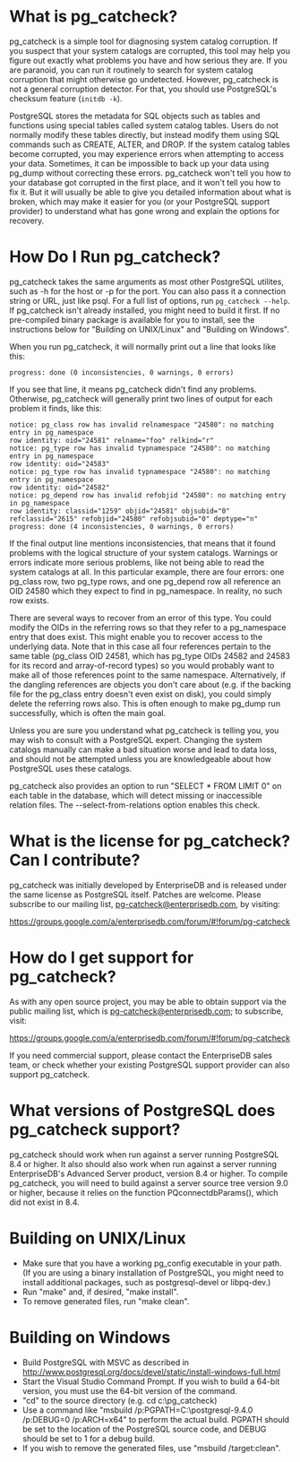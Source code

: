 What is pg_catcheck?
====================

pg_catcheck is a simple tool for diagnosing system catalog corruption.
If you suspect that your system catalogs are corrupted, this tool may
help you figure out exactly what problems you have and how serious they
are.  If you are paranoid, you can run it routinely to search for system
catalog corruption that might otherwise go undetected.  However, pg_catcheck
is not a general corruption detector.  For that, you should use PostgreSQL's
checksum feature (`initdb -k`).

PostgreSQL stores the metadata for SQL objects such as tables and functions
using special tables called system catalog tables.  Users do not normally
modify these tables directly, but instead modify them using SQL commands
such as CREATE, ALTER, and DROP.  If the system catalog tables become
corrupted, you may experience errors when attempting to access your data.
Sometimes, it can be impossible to back up your data using pg_dump without
correcting these errors.  pg_catcheck won't tell you how to your database
got corrupted in the first place, and it won't tell you how to fix it.
But it will usually be able to give you detailed information about what
is broken, which may make it easier for you (or your PostgreSQL support
provider) to understand what has gone wrong and explain the options for
recovery.

How Do I Run pg_catcheck?
=========================

pg_catcheck takes the same arguments as most other PostgreSQL utilites,
such as -h for the host or -p for the port.  You can also pass it a
connection string or URL, just like psql.  For a full list of options,
run `pg_catcheck --help`.  If pg_catcheck isn't already installed, you might
need to build it first.  If no pre-compiled binary package is available for
you to install, see the instructions below for "Building on UNIX/Linux" and
"Building on Windows".

When you run pg_catcheck, it will normally print out a line that looks like
this:

	progress: done (0 inconsistencies, 0 warnings, 0 errors)

If you see that line, it means pg_catcheck didn't find any problems.
Otherwise, pg_catcheck will generally print two lines of output for each
problem it finds, like this:

	notice: pg_class row has invalid relnamespace "24580": no matching entry in pg_namespace
	row identity: oid="24581" relname="foo" relkind="r"
	notice: pg_type row has invalid typnamespace "24580": no matching entry in pg_namespace
	row identity: oid="24583"
	notice: pg_type row has invalid typnamespace "24580": no matching entry in pg_namespace
	row identity: oid="24582"
	notice: pg_depend row has invalid refobjid "24580": no matching entry in pg_namespace
	row identity: classid="1259" objid="24581" objsubid="0" refclassid="2615" refobjid="24580" refobjsubid="0" deptype="n"
	progress: done (4 inconsistencies, 0 warnings, 0 errors)

If the final output line mentions inconsistencies, that means that it found
problems with the logical structure of your system catalogs.  Warnings or
errors indicate more serious problems, like not being able to read the system
catalogs at all.  In this particular example, there are four errors: one
pg_class row, two pg_type rows, and one pg_depend row all reference an OID
24580 which they expect to find in pg_namespace.  In reality, no such row
exists.

There are several ways to recover from an error of this type.  You could
modify the OIDs in the referring rows so that they refer to a pg_namespace
entry that does exist.  This might enable you to recover access to the
underlying data.  Note that in this case all four references pertain to the
same table (pg_class OID 24581, which has pg_type OIDs 24582 and 24583 for
its record and array-of-record types) so you would probably want to make
all of those references point to the same namespace.  Alternatively, if the
dangling references are objects you don't care about (e.g. if the backing
file for the pg_class entry doesn't even exist on disk), you could simply
delete the referring rows also.  This is often enough to make pg_dump run
successfully, which is often the main goal.

Unless you are sure you understand what pg_catcheck is telling you, you
may wish to consult with a PostgreSQL expert.  Changing the system catalogs
manually can make a bad situation worse and lead to data loss, and should
not be attempted unless you are knowledgeable about how PostgreSQL uses these
catalogs.

pg_catcheck also provides an option to run "SELECT * FROM <table> LIMIT 0"
on each table in the database, which will detect missing or inaccessible
relation files. The --select-from-relations option enables this check.

What is the license for pg_catcheck?  Can I contribute?
=======================================================

pg_catcheck was initially developed by EnterpriseDB and is released under
the same license as PostgreSQL itself.  Patches are welcome.  Please subscribe
to our mailing list, pg-catcheck@enterprisedb.com, by visiting:

https://groups.google.com/a/enterprisedb.com/forum/#!forum/pg-catcheck

How do I get support for pg_catcheck?
=====================================

As with any open source project, you may be able to obtain support via the
public mailing list, which is pg-catcheck@enterprisedb.com; to subscribe,
visit:

https://groups.google.com/a/enterprisedb.com/forum/#!forum/pg-catcheck

If you need commercial support, please contact the EnterpriseDB sales
team, or check whether your existing PostgreSQL support provider can also
support pg_catcheck.

What versions of PostgreSQL does pg_catcheck support?
=====================================================

pg_catcheck should work when run against a server running PostgreSQL 8.4
or higher.  It also should also work when run against a server running
EnterpriseDB's Advanced Server product, version 8.4 or higher.  To
compile pg_catcheck, you will need to build against a server source tree
version 9.0 or higher, because it relies on the function PQconnectdbParams(),
which did not exist in 8.4.

Building on UNIX/Linux
======================

* Make sure that you have a working pg_config executable in your path.
  (If you are using a binary installation of PostgreSQL, you might need
  to install additional packages, such as postgresql-devel or libpq-dev.)
* Run "make" and, if desired, "make install".
* To remove generated files, run "make clean".

Building on Windows
===================

* Build PostgreSQL with MSVC as described in
  http://www.postgresql.org/docs/devel/static/install-windows-full.html
* Start the Visual Studio Command Prompt. If you wish to build a 64-bit
  version, you must use the 64-bit version of the command.
* "cd" to the source directory (e.g. cd c:\pg_catcheck)
* Use a command like "msbuild /p:PGPATH=C:\postgresql-9.4.0 /p:DEBUG=0
  /p:ARCH=x64" to perform the actual build.  PGPATH should be set to the
  location of the PostgreSQL source code, and DEBUG should be set to 1 for
  a debug build.
* If you wish to remove the generated files, use "msbuild /target:clean".
